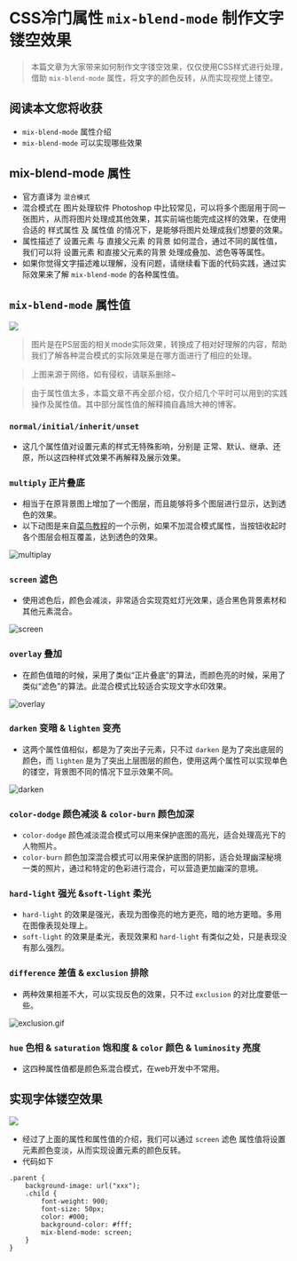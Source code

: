 # CSS冷门属性 `mix-blend-mode` 制作文字镂空效果
> 本篇文章为大家带来如何制作文字镂空效果，仅仅使用CSS样式进行处理，借助 `mix-blend-mode` 属性，将文字的颜色反转，从而实现视觉上镂空。

## 阅读本文您将收获
* `mix-blend-mode` 属性介绍
* `mix-blend-mode` 可以实现哪些效果

## mix-blend-mode 属性
* 官方直译为 `混合模式`
* 混合模式在 图片处理软件 Photoshop 中比较常见，可以将多个图层用于同一张图片，从而将图片处理成其他效果，其实前端也能完成这样的效果，在使用合适的 样式属性 及 属性值 的情况下，是能够将图片处理成我们想要的效果。
* 属性描述了 设置元素 与 直接父元素 的背景 如何混合，通过不同的属性值，我们可以将 设置元素 和直接父元素的背景 处理成叠加、滤色等等属性。
* 如果你觉得文字描述难以理解，没有问题，请继续看下面的代码实践，通过实际效果来了解 `mix-blend-mode` 的各种属性值。

## `mix-blend-mode` 属性值
![](../../images/HTML&CSS/mixBlendMode/ps-mode.png)

> 图片是在PS层面的相关mode实际效果，转换成了相对好理解的内容，帮助我们了解各种混合模式的实际效果是在哪方面进行了相应的处理。

> 上图来源于网络，如有侵权，请联系删除~

> 由于属性值太多，本篇文章不再全部介绍，仅介绍几个平时可以用到的实践操作及属性值。其中部分属性值的解释摘自鑫旭大神的博客。

### `normal/initial/inherit/unset` 
* 这几个属性值对设置元素的样式无特殊影响，分别是 正常、默认、继承、还原，所以这四种样式效果不再解释及展示效果。

### `multiply` 正片叠底
* 相当于在原背景图上增加了一个图层，而且能够将多个图层进行显示，达到透色的效果。
* 以下动图是来自[菜鸟教程](https://c.runoob.com/codedemo/3387/)的一个示例，如果不加混合模式属性，当按钮收起时各个图层会相互覆盖，达到透色的效果。

![multiplay](../../images/HTML&CSS/mixBlendMode/multiply.gif)

### `screen` 滤色
* 使用滤色后，颜色会减淡，非常适合实现霓虹灯光效果，适合黑色背景素材和其他元素混合。

![screen](../../images/HTML&CSS/mixBlendMode/screen.png)

### `overlay` 叠加
* 在颜色值暗的时候，采用了类似“正片叠底”的算法，而颜色亮的时候，采用了类似“滤色”的算法。此混合模式比较适合实现文字水印效果。

![overlay](../../images/HTML&CSS/mixBlendMode/overlay.png)

### `darken` 变暗 & `lighten` 变亮
* 这两个属性值相似，都是为了突出子元素，只不过 `darken` 是为了突出底层的颜色，而 `lighten` 是为了突出上层图层的颜色，使用这两个属性可以实现单色的镂空，背景图不同的情况下显示效果不同。

![darken](../../images/HTML&CSS/mixBlendMode/darken.gif)

### `color-dodge` 颜色减淡 & `color-burn` 颜色加深
* `color-dodge` 颜色减淡混合模式可以用来保护底图的高光，适合处理高光下的人物照片。
* `color-burn` 颜色加深混合模式可以用来保护底图的阴影，适合处理幽深秘境一类的照片，通过和特定的色彩进行混合，可以营造更加幽深的意境。

### `hard-light` 强光 &`soft-light` 柔光
* `hard-light` 的效果是强光，表现为图像亮的地方更亮，暗的地方更暗。多用在图像表现处理上。
* `soft-light` 的效果是柔光，表现效果和 `hard-light` 有类似之处，只是表现没有那么强烈。

### `difference` 差值 & `exclusion` 排除
* 两种效果相差不大，可以实现反色的效果，只不过 `exclusion` 的对比度要低一些。

![exclusion.gif](../../images/HTML&CSS/mixBlendMode/exclusion.gif)

### `hue` 色相 & `saturation` 饱和度 & `color` 颜色 & `luminosity` 亮度
* 这四种属性值都是颜色系混合模式，在web开发中不常用。

## 实现字体镂空效果
![](../../images/HTML&CSS/mixBlendMode/top.png)

* 经过了上面的属性和属性值的介绍，我们可以通过 `screen` 滤色 属性值将设置元素颜色变淡，从而实现设置元素的颜色反转。
* 代码如下

```
.parent {
	background-image: url("xxx");
	.child {
		font-weight: 900;
		font-size: 50px;
		color: #000;
		background-color: #fff;
		mix-blend-mode: screen;
	}
}
```